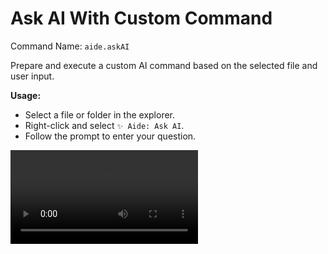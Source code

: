 # Ask AI With Custom Command

Command Name: `aide.askAI`

Prepare and execute a custom AI command based on the selected file and user input.

**Usage:**

- Select a file or folder in the explorer.
- Right-click and select `✨ Aide: Ask AI`.
- Follow the prompt to enter your question.

<Video src="/videos/aide-ask-ai.mp4"/>

**Related Configuration:**

- You can customize the AI command by modifying the [`aide.aiCommand`](../configuration/ai-command.md) configuration.

- You can control whether to copy the AI command before execution by modifying the [`aide.aiCommandCopyBeforeRun`](../configuration/ai-command-copy-before-run.md) configuration.

- You can ignore specific files or folders by modifying the [`aide.ignorePatterns`](../configuration/ignore-patterns.md) configuration.

- You can control whether to ignore files or folders specified in the `.gitignore` file by modifying the [`aide.respectGitIgnore`](../configuration/respect-git-ignore.md) configuration.
